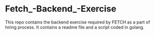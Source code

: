 # Fetch_-Backend_-Exercise
This repo contains the backend exercise required by FETCH as a part of hiring process. It contains a readme file and a script coded in golang. 
